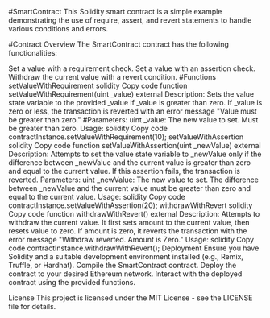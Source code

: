 #SmartContract
This Solidity smart contract is a simple example demonstrating the use of require, assert, and revert statements to handle various conditions and errors.

#Contract Overview
The SmartContract contract has the following functionalities:

Set a value with a requirement check.
Set a value with an assertion check.
Withdraw the current value with a revert condition.
#Functions
setValueWithRequirement
solidity
Copy code
function setValueWithRequirement(uint _value) external
Description: Sets the value state variable to the provided _value if _value is greater than zero. If _value is zero or less, the transaction is reverted with an error message "Value must be greater than zero."
#Parameters:
uint _value: The new value to set. Must be greater than zero.
Usage:
solidity
Copy code
contractInstance.setValueWithRequirement(10);
setValueWithAssertion
solidity
Copy code
function setValueWithAssertion(uint _newValue) external
Description: Attempts to set the value state variable to _newValue only if the difference between _newValue and the current value is greater than zero and equal to the current value. If this assertion fails, the transaction is reverted.
Parameters:
uint _newValue: The new value to set. The difference between _newValue and the current value must be greater than zero and equal to the current value.
Usage:
solidity
Copy code
contractInstance.setValueWithAssertion(20);
withdrawWithRevert
solidity
Copy code
function withdrawWithRevert() external
Description: Attempts to withdraw the current value. It first sets amount to the current value, then resets value to zero. If amount is zero, it reverts the transaction with the error message "Withdraw reverted. Amount is Zero."
Usage:
solidity
Copy code
contractInstance.withdrawWithRevert();
Deployment
Ensure you have Solidity and a suitable development environment installed (e.g., Remix, Truffle, or Hardhat).
Compile the SmartContract contract.
Deploy the contract to your desired Ethereum network.
Interact with the deployed contract using the provided functions.


License
This project is licensed under the MIT License - see the LICENSE file for details.
